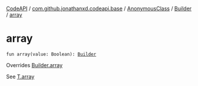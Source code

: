 [CodeAPI](../../../index.md) / [com.github.jonathanxd.codeapi.base](../../index.md) / [AnonymousClass](../index.md) / [Builder](index.md) / [array](.)

# array

`fun array(value: Boolean): `[`Builder`](index.md)

Overrides [Builder.array](../../-arguments-holder/-builder/array.md)

See [T.array](#)

